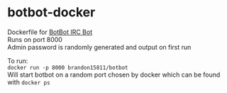 botbot-docker
=============
Dockerfile for [BotBot IRC Bot](https://github.com/BotBotMe/botbot-web)  
Runs on port 8000  
Admin password is randomly generated and output on first run  

To run:  
`docker run -p 8000 brandon15811/botbot`  
Will start botbot on a random port chosen by docker which can be found with `docker ps`
